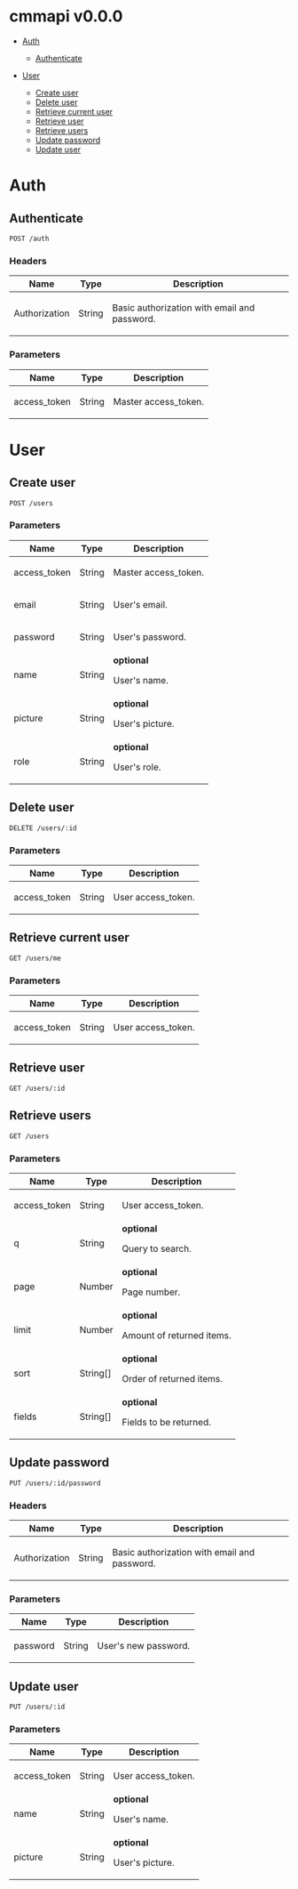 # cmmapi v0.0.0



- [Auth](#auth)
	- [Authenticate](#authenticate)
	
- [User](#user)
	- [Create user](#create-user)
	- [Delete user](#delete-user)
	- [Retrieve current user](#retrieve-current-user)
	- [Retrieve user](#retrieve-user)
	- [Retrieve users](#retrieve-users)
	- [Update password](#update-password)
	- [Update user](#update-user)
	


# Auth

## Authenticate



	POST /auth

### Headers

| Name    | Type      | Description                          |
|---------|-----------|--------------------------------------|
| Authorization			| String			|  <p>Basic authorization with email and password.</p>							|

### Parameters

| Name    | Type      | Description                          |
|---------|-----------|--------------------------------------|
| access_token			| String			|  <p>Master access_token.</p>							|

# User

## Create user



	POST /users


### Parameters

| Name    | Type      | Description                          |
|---------|-----------|--------------------------------------|
| access_token			| String			|  <p>Master access_token.</p>							|
| email			| String			|  <p>User's email.</p>							|
| password			| String			|  <p>User's password.</p>							|
| name			| String			| **optional** <p>User's name.</p>							|
| picture			| String			| **optional** <p>User's picture.</p>							|
| role			| String			| **optional** <p>User's role.</p>							|

## Delete user



	DELETE /users/:id


### Parameters

| Name    | Type      | Description                          |
|---------|-----------|--------------------------------------|
| access_token			| String			|  <p>User access_token.</p>							|

## Retrieve current user



	GET /users/me


### Parameters

| Name    | Type      | Description                          |
|---------|-----------|--------------------------------------|
| access_token			| String			|  <p>User access_token.</p>							|

## Retrieve user



	GET /users/:id


## Retrieve users



	GET /users


### Parameters

| Name    | Type      | Description                          |
|---------|-----------|--------------------------------------|
| access_token			| String			|  <p>User access_token.</p>							|
| q			| String			| **optional** <p>Query to search.</p>							|
| page			| Number			| **optional** <p>Page number.</p>							|
| limit			| Number			| **optional** <p>Amount of returned items.</p>							|
| sort			| String[]			| **optional** <p>Order of returned items.</p>							|
| fields			| String[]			| **optional** <p>Fields to be returned.</p>							|

## Update password



	PUT /users/:id/password

### Headers

| Name    | Type      | Description                          |
|---------|-----------|--------------------------------------|
| Authorization			| String			|  <p>Basic authorization with email and password.</p>							|

### Parameters

| Name    | Type      | Description                          |
|---------|-----------|--------------------------------------|
| password			| String			|  <p>User's new password.</p>							|

## Update user



	PUT /users/:id


### Parameters

| Name    | Type      | Description                          |
|---------|-----------|--------------------------------------|
| access_token			| String			|  <p>User access_token.</p>							|
| name			| String			| **optional** <p>User's name.</p>							|
| picture			| String			| **optional** <p>User's picture.</p>							|


